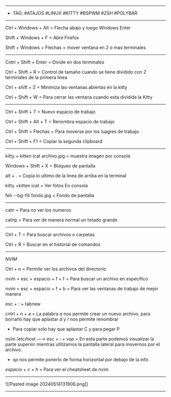 
----
- TAG: #ATAJOS #LINUX #KITTY #BSPWM #ZSH #POLYBAR 
---
Ctrl + Windows + Alt = Flecha abajo y luego Windows Enter

Shift + Windows + F = Abre Firefox

Shift + Windows + Flechas = mover ventana en 2 o mas terminales

---

Cntrl + Shift + Enter = Divide en dos terminales

Ctrl + Shift + R = Control de tamaño cuando se tiene dividido con 2 terminales de la primera linea

Ctrl + shift + Z = Minimiza las ventanas abiertas en la kitty 

Ctrl + Shift + W = Para cerrar las ventana cuando esta dividida la Kitty 

---

Ctrl + Shift + T = Nuevo espacio de trabajo 

Ctrl + Shift + Alt + T = Renombra espacio de trabajo

Ctrl + Shift + Flechas = Para moverse por los luagres de trabajo

Ctrl + Shift + F1 = Copiar la segunda clipboard

---

kitty + kitten icat archivo.jpg = muestra imagen por consola

Windows + Shift + X = Bloqueo de pantalla 

alt + . = Copia lo ultimo de la linea de arriba en la terminal

kitty +kitten icat = Ver fotos En consola 

feh --bg-fill fondo.jpg = Fondo de pantalla

---

catn = Para no ver los numeros

catnp = Para ver de manera normal un listado grande

---

Ctrl + T = Para buscar archivos o carpetas

Ctrl + R = Buscar en el historial de comandos 

---

*NVIM*

Ctrl + n = Permite ver los archivos del directorio 

nvim = esc + espacio + f + f = Para buscar un archivo en especifico 

nvim = esc + espacio + f + b = Para ver las ventanas de trabajo de mejor manera

esc + : + tabnew

cntrl + n + a = La palabra *a* nos permite crear un nuevo archivo, para borrarlo hay que aplastar *d* y *r* nos permite renombrar

- Para copiar solo hay que aplastar C y para pegar P

nvim /etc/host —→ esc + : + vsp = En esta parte podemos visualizar la parte superior mientras utilizamos la pantalla lateral para movernos por el archivo.

- *sp* nos permite ponerlo de forma horizontal por debajo de la info

*espacio + c + h* = Para ver el cheatsheet de nvim

----
![[Pasted image 20240514131906.png]]

---
